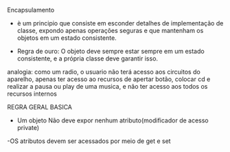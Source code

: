 Encapsulamento

- è um principio que consiste em esconder detalhes de implementação de classe, expondo apenas operações seguras e que mantenham os objetos em um estado consistente.

- Regra de ouro: O objeto deve sempre estar sempre em um estado consistente, e a própria classe deve garantir isso.

analogia: como um radio, o usuario não terá acesso aos circuitos do aparelho, apenas ter acesso ao recursos de apertar botão, colocar cd e realizar a pausa ou play de uma musica, e não ter acesso aos todos os recursos internos


REGRA GERAL BASICA

- Um objeto Não deve expor nenhum atributo(modificador de acesso private)

-OS atributos devem ser acessados por meio de get e set
